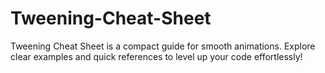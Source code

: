 # Tweening-Cheat-Sheet
Tweening Cheat Sheet is a compact guide for smooth animations. Explore clear examples and quick references to level up your code effortlessly!
